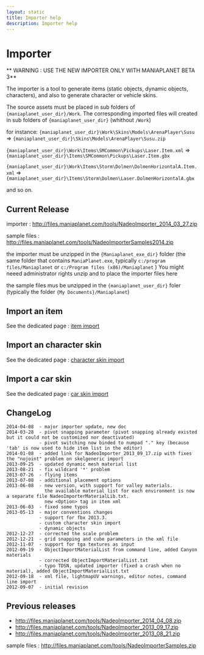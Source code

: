 ```yaml
---
layout: static
title: Importer help 
description: Importer help 
---
```

Importer
=
** WARNING : USE THE NEW IMPORTER ONLY WITH MANIAPLANET BETA 3** 

The importer is a tool to generate items (static objects, dynamic objects, characters), and also to generate character or vehicle skins.


The source assets must be placed in sub folders of `{maniaplanet_user_dir}/Work`. 
The corresponding imported files will created in sub folders of `{maniaplanet_user_dir}` (whithout `/Work`)

for instance: 
`{maniaplanet_user_dir}\Work\Skins\Models\ArenaPlayer\Susu` 
=> `{maniaplanet_user_dir}\Skins\Models\ArenaPlayer\Susu.zip`

`{maniaplanet_user_dir}\Work\Items\SMCommon\Pickups\Laser.Item.xml` 
=>`{maniaplanet_user_dir}\Items\SMCommon\Pickups\Laser.Item.gbx`

`{maniaplanet_user_dir}\Work\Items\Storm\Dolmen\DolmenHorizontalA.Item.xml` 
=> `{maniaplanet_user_dir}\Items\Storm\Dolmen\Laser.DolmenHorizontalA.gbx`

and so on.

Current Release
-
importer : http://files.maniaplanet.com/tools/NadeoImporter_2014_03_27.zip

sample files : http://files.maniaplanet.com/tools/NadeoImporterSamples2014.zip

the importer must be unzipped in the `{Maniaplanet_exe_dir}` folder (the same folder that contains `ManiaPlanet.exe`, typically `c:/program files/Maniaplanet` or `c:/Program files (x86)/Maniaplanet` )
You might neeed administrator rights unzip and to place the importer files here

the sample files mus be unzipped in the `{maniaplanet_user_dir}` foler (typically the folder `{My Documents}/Maniaplanet`)

Import an item
-
See the dedicated page : [item import](importer_item)

Import an character skin
-
See the dedicated page : [character skin import](importer_charskin)

Import a car skin
-
See the dedicated page : [car skin import](importer_carskin)


ChangeLog
-
```
2014-04-08  - major importer update, new doc
2014-03-28  - pivot snapping parameter (pivot snapping already existed but it could not be customized nor deactivated)
			- pivot switching now binded to numpad "." key (because 'tab' is now used to hide item list in the editor)
2014-01-08  - added link for NadeoImporter_2013_09_17.zip with fixes the "nojoint" problem on skelgeneric import
2013-09-25	- updated dynamic mesh material list
2013-08-21  - fix wildcard '*' problem
2013-07-26 	- flying items
2013-07-08 	- additional placement options
2013-06-08  - new version, with support for valley materials.
			  the available material list for each environment is now a separate file NadeoImporterMaterialLib.txt.
			  new <Option> tag in item xml
2013-06-03  - fixed some typos
2013-05-13 	- major conventions changes
			- support for fbx 2013.3.
			- custom character skin import
			- dynamic objects
2012-12-27	- corrected the scale problem
2012-12-21	- grid snapping and cube parameters in the xml file
2012-11-07	- support for tga textures as input
2012-09-19 	- ObjectImportMaterialList from command line, added Canyon materials
			- corrected ObjectImportMaterialList.txt
			- typo TDSN, updated importer (fixed a crash when no material), added ObjectImportMaterialList.txt
2012-09-18	- xml file, lightmapUV warnings, editor notes, command line import
2012-09-07	- initial revision
```

Previous releases
--
- http://files.maniaplanet.com/tools/NadeoImporter_2014_04_08.zip
- http://files.maniaplanet.com/tools/NadeoImporter_2013_09_17.zip
- http://files.maniaplanet.com/tools/NadeoImporter_2013_08_21.zip

sample files : http://files.maniaplanet.com/tools/NadeoImporterSamples.zip

